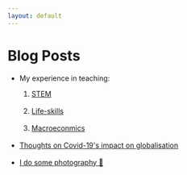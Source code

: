 ```yaml
---
layout: default
---
```

# Blog Posts

<ul class="links">
    <li>My experience in teaching:</li>
    <ol>
        <li><a href="iteach1+2.html">STEM</a></li><br>
        <li><a href="iteach3.html">Life-skills</a></li><br>
        <li><a href="ait_macroeco.html">Macroeconmics</a></li><br>
    </ol>
    <li><a href="globalisation_covid.html">Thoughts on Covid-19's impact on globalisation</a></li><br>
    <li><a href="instagram_preview.html">I do some photography 📸</a></li><br>
    
</ul>
<!-- * [](.md) -->